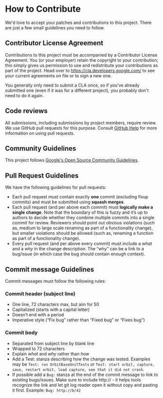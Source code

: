 # How to Contribute

We'd love to accept your patches and contributions to this project. There are
just a few small guidelines you need to follow.

## Contributor License Agreement

Contributions to this project must be accompanied by a Contributor License
Agreement. You (or your employer) retain the copyright to your contribution;
this simply gives us permission to use and redistribute your contributions as
part of the project. Head over to <https://cla.developers.google.com/> to see
your current agreements on file or to sign a new one.

You generally only need to submit a CLA once, so if you've already submitted one
(even if it was for a different project), you probably don't need to do it
again.

## Code reviews

All submissions, including submissions by project members, require review. We
use GitHub pull requests for this purpose. Consult
[GitHub Help](https://help.github.com/articles/about-pull-requests/) for more
information on using pull requests.

## Community Guidelines

This project follows [Google's Open Source Community
Guidelines](https://opensource.google/conduct/).

## Pull Request Guidelines

We have the following guidelines for pull requests:

* Each pull request must contain exactly **one** commit (excluding fixup commits) and must be submitted using **squash merges**.
* Each pull request (and per above each commit) must **logically make a single change**. Note that the boundary of this is fuzzy and it’s up to authors to decide whether they combine multiple commits into a single commit for review. Reviewers should point out obvious violations (such as, medium to large scale renaming as part of a functionality change), but smaller violations should be allowed (such as, renaming a function as part of a functionality change).
* Every pull request (and per above every commit) must include a *what* and a *why* in the change description. The “why” can be a link to a bug/issue (in which case the bug should contain enough context).

## Commit message Guidelines

Commit messages must follow the following rules:

### Commit header (subject line)
* One line, 72 characters max, but aim for 50
* Capitalized (starts with a capital letter)
* Doesn’t end with a period
* Imperative style (“Fix bug” rather than “Fixed bug” or “Fixes bug”)

### Commit body
* Separated from subject line by blank line
* Wrapped to 72 characters
* Explain *what* and *why* rather than *how*
* Add a Test: stanza describing how the change was tested. Examples may be `Test: run OrbitBaseUnitTests` or `Test: start orbit, capture, save, restart orbit, load capture, see that it did not crash`.
* If possible add a `Bug:` stanza at the end of the commit message to link to existing bugs/issues. Make sure to include http:// - it helps tools recognize the link and let git log reader open it without copy and pasting it first. Example: `Bug: http://b/42`



